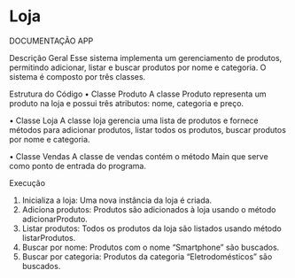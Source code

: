 # Loja
DOCUMENTAÇÃO APP

Descrição Geral
	Esse sistema implementa um gerenciamento de produtos, permitindo adicionar, listar e buscar produtos por nome e categoria. O sistema é composto por três classes.

Estrutura do Código
•	Classe Produto
A classe Produto representa um produto na loja e possui três atributos: nome, categoria e preço. 

•	Classe Loja
A classe loja gerencia uma lista de produtos e fornece métodos para adicionar produtos, listar todos os produtos, buscar produtos por nome e categoria.

•	Classe Vendas
A classe de vendas contém o método Main que serve como ponto de entrada do programa.

Execução
1.	Inicializa a loja: Uma nova instância da loja é criada.
2.	Adiciona produtos: Produtos são adicionados à loja usando o método adicionarProduto.
3.	Listar produtos: Todos os produtos da loja são listados usando método listarProdutos.
4.	Buscar por nome: Produtos com o nome “Smartphone” são buscados.
5.	Buscar por categoria: Produtos da categoria “Eletrodomésticos” são buscados. 


